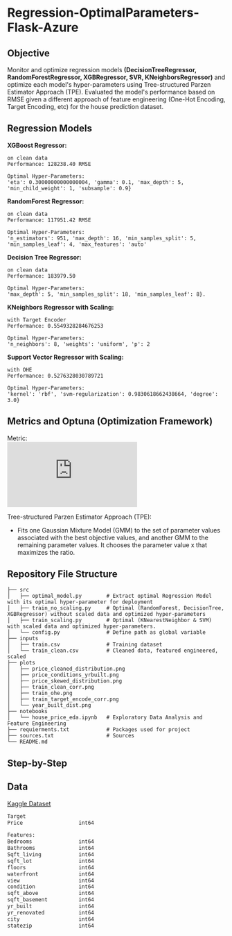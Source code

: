 # Regression-OptimalParameters-Flask-Azure


## Objective
Monitor and optimize regression models **(DecisionTreeRegressor, RandomForestRegressor, XGBRegressor, SVR, KNeighborsRegressor)** and optimize each model's hyper-parameters using Tree-structured Parzen Estimator Approach (TPE). Evaluated the model's performance based on RMSE given a different approach of feature engineering (One-Hot Encoding, Target Encoding, etc) for the house prediction dataset. 

## Regression Models 
**XGBoost Regressor:**
```
on clean data
Performance: 128238.40 RMSE

Optimal Hyper-Parameters:
'eta': 0.30000000000000004, 'gamma': 0.1, 'max_depth': 5, 'min_child_weight': 1, 'subsample': 0.9}
```

**RandomForest Regressor:**
```
on clean data
Performance: 117951.42 RMSE

Optimal Hyper-Parameters:
'n_estimators': 951, 'max_depth': 16, 'min_samples_split': 5, 'min_samples_leaf': 4, 'max_features': 'auto'
```
**Decision Tree Regressor:**
```
on clean data
Performance: 183979.50

Optimal Hyper-Parameters:
'max_depth': 5, 'min_samples_split': 18, 'min_samples_leaf': 8}.
```
**KNeighbors Regressor with Scaling:**
```
with Target Encoder
Performance: 0.5549328284676253

Optimal Hyper-Parameters:
'n_neighbors': 8, 'weights': 'uniform', 'p': 2
```
**Support Vector Regressor with Scaling:**
```
with OHE
Performance: 0.5276328030789721

Optimal Hyper-Parameters:
'kernel': 'rbf', 'svm-regularization': 0.9830618662438664, 'degree': 3.0}
```
## Metrics and Optuna (Optimization Framework)

Metric:\
![](https://latex.codecogs.com/svg.latex?%5Cfn_phv%20%5Clarge%20RMSE%20%3D%20%5Csqrt%7B%5Cfrac%7B%5Csum_%7Bi%3D1%7D%5E%7BN%7D%28Predicted_%7Bi%7D%20-%20Actual_%7Bi%7D%5E%7B%7D%29%5E%7B2%7D%7D%7BN%7D%7D)


Tree-structured Parzen Estimator Approach (TPE):
- Fits one Gaussian Mixture Model (GMM) to the set of parameter values associated with the best objective values, and another GMM to the remaining parameter values. It chooses the parameter value x that maximizes the ratio.




## Repository File Structure
    ├── src          
    │   ├── optimal_model.py        # Extract optimal Regression Model with its optimal hyper-parameter for deployment
    │   ├── train_no_scaling.py     # Optimal (RandomForest, DecisionTree, XGBRegressor) without scaled data and optimized hyper-parameters
    │   ├── train_scaling.py        # Optimal (KNearestNeighbor & SVM) with scaled data and optimized hyper-parameters.
    │   └── config.py               # Define path as global variable
    ├── inputs
    │   ├── train.csv               # Training dataset
    │   └── train_clean.csv         # Cleaned data, featured engineered, scaled
    ├── plots
    │   ├── price_cleaned_distribution.png   
    │   ├── price_conditions_yrbuilt.png
    │   ├── price_skewed_distribution.png   
    │   ├── train_clean_corr.png
    │   ├── train_ohe.png
    │   ├── train_target_encode_corr.png
    │   └── year_built_dist.png
    ├── notebooks
    │   └── house_price_eda.ipynb   # Exploratory Data Analysis and Feature Engineering
    ├── requierments.txt            # Packages used for project
    ├── sources.txt                 # Sources
    └── README.md
 
## Step-by-Step

## Data
[Kaggle Dataset](https://www.kaggle.com/anmolkumar/health-insurance-cross-sell-prediction)
```bash
Target  
Price                  int64

Features: 
Bedrooms               int64
Bathrooms              int64
Sqft_living            int64
sqft_lot               int64
floors                 int64
waterfront             int64
view                   int64
condition              int64
sqft_above             int64
sqft_basement          int64
yr_built               int64
yr_renovated           int64
city                   int64
statezip               int64
```

